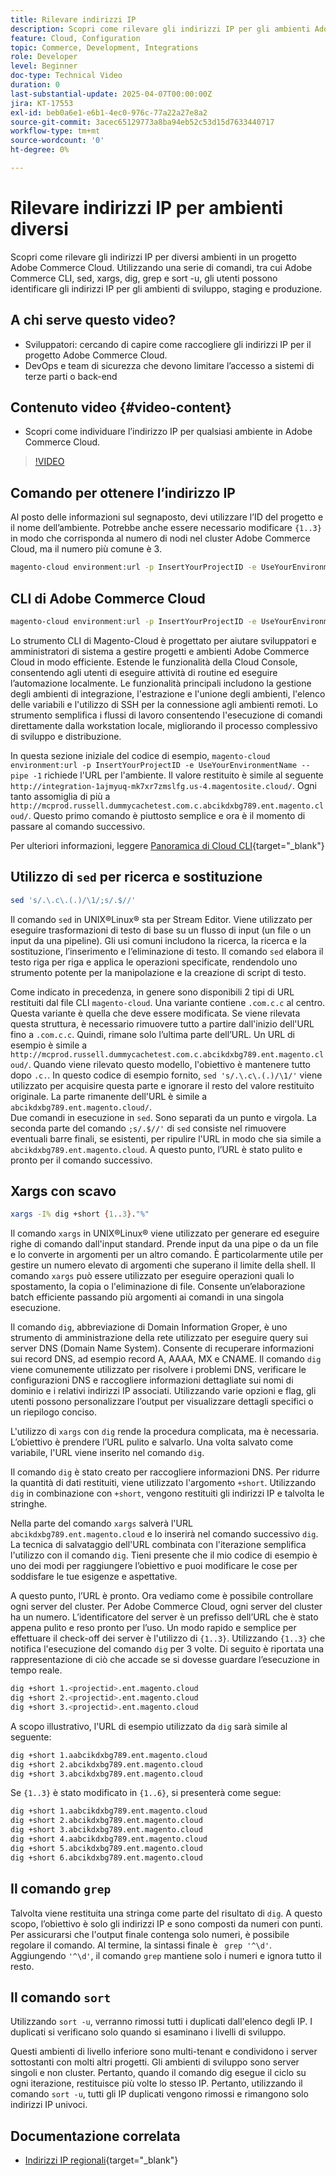 ```yaml
---
title: Rilevare indirizzi IP
description: Scopri come rilevare gli indirizzi IP per gli ambienti Adobe Commerce Cloud per migliorare la sicurezza e semplificare la comunicazione con il server
feature: Cloud, Configuration
topic: Commerce, Development, Integrations
role: Developer
level: Beginner
doc-type: Technical Video
duration: 0
last-substantial-update: 2025-04-07T00:00:00Z
jira: KT-17553
exl-id: beb0a6e1-e6b1-4ec0-976c-77a22a27e8a2
source-git-commit: 3acec65129773a8ba94eb52c53d15d7633440717
workflow-type: tm+mt
source-wordcount: '0'
ht-degree: 0%

---
```


# Rilevare indirizzi IP per ambienti diversi

Scopri come rilevare gli indirizzi IP per diversi ambienti in un progetto Adobe Commerce Cloud. Utilizzando una serie di comandi, tra cui Adobe Commerce CLI, sed, xargs, dig, grep e sort -u, gli utenti possono identificare gli indirizzi IP per gli ambienti di sviluppo, staging e produzione.

## A chi serve questo video?

* Sviluppatori: cercando di capire come raccogliere gli indirizzi IP per il progetto Adobe Commerce Cloud.
* DevOps e team di sicurezza che devono limitare l’accesso a sistemi di terze parti o back-end

## Contenuto video {#video-content}

* Scopri come individuare l’indirizzo IP per qualsiasi ambiente in Adobe Commerce Cloud.

>[!VIDEO](https://video.tv.adobe.com/v/3457493/?learn=on)

## Comando per ottenere l’indirizzo IP

Al posto delle informazioni sul segnaposto, devi utilizzare l’ID del progetto e il nome dell’ambiente.  Potrebbe anche essere necessario modificare `{1..3}` in modo che corrisponda al numero di nodi nel cluster Adobe Commerce Cloud, ma il numero più comune è 3.

```bash
magento-cloud environment:url -p InsertYourProjectID -e UseYourEnvironmentName --pipe -1 | sed 's/.\.c\.(.)/\1/;s/.$//' | xargs -I% dig +short {1..3}."%" | grep '^\d' | sort -u
```

## CLI di Adobe Commerce Cloud

```bash
magento-cloud environment:url -p InsertYourProjectID -e UseYourEnvironmentName --pipe -1
```

Lo strumento CLI di Magento-Cloud è progettato per aiutare sviluppatori e amministratori di sistema a gestire progetti e ambienti Adobe Commerce Cloud in modo efficiente. Estende le funzionalità della Cloud Console, consentendo agli utenti di eseguire attività di routine ed eseguire l’automazione localmente. Le funzionalità principali includono la gestione degli ambienti di integrazione, l&#39;estrazione e l&#39;unione degli ambienti, l&#39;elenco delle variabili e l&#39;utilizzo di SSH per la connessione agli ambienti remoti. Lo strumento semplifica i flussi di lavoro consentendo l&#39;esecuzione di comandi direttamente dalla workstation locale, migliorando il processo complessivo di sviluppo e distribuzione.

In questa sezione iniziale del codice di esempio, `magento-cloud environment:url -p InsertYourProjectID -e UseYourEnvironmentName --pipe -1` richiede l&#39;URL per l&#39;ambiente. Il valore restituito è simile al seguente `http://integration-1ajmyuq-mk7xr7zmslfg.us-4.magentosite.cloud/`. Ogni tanto assomiglia di più a `http://mcprod.russell.dummycachetest.com.c.abcikdxbg789.ent.magento.cloud/`.  Questo primo comando è piuttosto semplice e ora è il momento di passare al comando successivo.

Per ulteriori informazioni, leggere [Panoramica di Cloud CLI](https://experienceleague.adobe.com/en/docs/commerce-on-cloud/user-guide/dev-tools/cloud-cli/cloud-cli-overview){target="_blank"}

## Utilizzo di `sed` per ricerca e sostituzione

```bash
sed 's/.\.c\.(.)/\1/;s/.$//'
```

Il comando `sed` in UNIX®Linux® sta per Stream Editor. Viene utilizzato per eseguire trasformazioni di testo di base su un flusso di input (un file o un input da una pipeline). Gli usi comuni includono la ricerca, la ricerca e la sostituzione, l’inserimento e l’eliminazione di testo. Il comando `sed` elabora il testo riga per riga e applica le operazioni specificate, rendendolo uno strumento potente per la manipolazione e la creazione di script di testo.

Come indicato in precedenza, in genere sono disponibili 2 tipi di URL restituiti dal file CLI `magento-cloud`. Una variante contiene `.com.c.c` al centro. Questa variante è quella che deve essere modificata. Se viene rilevata questa struttura, è necessario rimuovere tutto a partire dall&#39;inizio dell&#39;URL fino a `.com.c.c`.  Quindi, rimane solo l’ultima parte dell’URL. Un URL di esempio è simile a `http://mcprod.russell.dummycachetest.com.c.abcikdxbg789.ent.magento.cloud/`.  Quando viene rilevato questo modello, l&#39;obiettivo è mantenere tutto dopo `.c.`.  In questo codice di esempio fornito, `sed 's/.\.c\.(.)/\1/'` viene utilizzato per acquisire questa parte e ignorare il resto del valore restituito originale. La parte rimanente dell&#39;URL è simile a `abcikdxbg789.ent.magento.cloud/`.\
Due comandi in esecuzione in `sed`. Sono separati da un punto e virgola. La seconda parte del comando `;s/.$//'` di `sed` consiste nel rimuovere eventuali barre finali, se esistenti, per ripulire l&#39;URL in modo che sia simile a `abcikdxbg789.ent.magento.cloud`.  A questo punto, l’URL è stato pulito e pronto per il comando successivo.

## Xargs con scavo

```bash
xargs -I% dig +short {1..3}."%"
```

Il comando `xargs` in UNIX®Linux® viene utilizzato per generare ed eseguire righe di comando dall&#39;input standard. Prende input da una pipe o da un file e lo converte in argomenti per un altro comando. È particolarmente utile per gestire un numero elevato di argomenti che superano il limite della shell. Il comando `xargs` può essere utilizzato per eseguire operazioni quali lo spostamento, la copia o l&#39;eliminazione di file. Consente un’elaborazione batch efficiente passando più argomenti ai comandi in una singola esecuzione.

Il comando `dig`, abbreviazione di Domain Information Groper, è uno strumento di amministrazione della rete utilizzato per eseguire query sui server DNS (Domain Name System). Consente di recuperare informazioni sui record DNS, ad esempio record A, AAAA, MX e CNAME. Il comando `dig` viene comunemente utilizzato per risolvere i problemi DNS, verificare le configurazioni DNS e raccogliere informazioni dettagliate sui nomi di dominio e i relativi indirizzi IP associati. Utilizzando varie opzioni e flag, gli utenti possono personalizzare l’output per visualizzare dettagli specifici o un riepilogo conciso.

L&#39;utilizzo di `xargs` con `dig` rende la procedura complicata, ma è necessaria. L’obiettivo è prendere l’URL pulito e salvarlo.  Una volta salvato come variabile, l&#39;URL viene inserito nel comando `dig`.

Il comando `dig` è stato creato per raccogliere informazioni DNS. Per ridurre la quantità di dati restituiti, viene utilizzato l&#39;argomento `+short`. Utilizzando `dig` in combinazione con `+short`, vengono restituiti gli indirizzi IP e talvolta le stringhe.

Nella parte del comando `xargs` salverà l&#39;URL `abcikdxbg789.ent.magento.cloud` e lo inserirà nel comando successivo `dig`. La tecnica di salvataggio dell&#39;URL combinata con l&#39;iterazione semplifica l&#39;utilizzo con il comando `dig`. Tieni presente che il mio codice di esempio è uno dei modi per raggiungere l’obiettivo e puoi modificare le cose per soddisfare le tue esigenze e aspettative.

A questo punto, l’URL è pronto. Ora vediamo come è possibile controllare ogni server del cluster. Per Adobe Commerce Cloud, ogni server del cluster ha un numero. L’identificatore del server è un prefisso dell’URL che è stato appena pulito e reso pronto per l’uso. Un modo rapido e semplice per effettuare il check-off dei server è l&#39;utilizzo di `{1..3}`. Utilizzando `{1..3}` che notifica l&#39;esecuzione del comando `dig` per 3 volte. Di seguito è riportata una rappresentazione di ciò che accade se si dovesse guardare l’esecuzione in tempo reale.

```bash
dig +short 1.<projectid>.ent.magento.cloud
dig +short 2.<projectid>.ent.magento.cloud
dig +short 3.<projectid>.ent.magento.cloud
```

A scopo illustrativo, l&#39;URL di esempio utilizzato da `dig` sarà simile al seguente:

```bash
dig +short 1.aabcikdxbg789.ent.magento.cloud
dig +short 2.abcikdxbg789.ent.magento.cloud
dig +short 3.abcikdxbg789.ent.magento.cloud
```

Se `{1..3}` è stato modificato in `{1..6}`, si presenterà come segue:

```bash
dig +short 1.aabcikdxbg789.ent.magento.cloud
dig +short 2.abcikdxbg789.ent.magento.cloud
dig +short 3.abcikdxbg789.ent.magento.cloud
dig +short 4.aabcikdxbg789.ent.magento.cloud
dig +short 5.abcikdxbg789.ent.magento.cloud
dig +short 6.abcikdxbg789.ent.magento.cloud
```

## Il comando `grep`

Talvolta viene restituita una stringa come parte del risultato di `dig`. A questo scopo, l’obiettivo è solo gli indirizzi IP e sono composti da numeri con punti. Per assicurarsi che l&#39;output finale contenga solo numeri, è possibile regolare il comando. Al termine, la sintassi finale è ` grep '^\d'`.  Aggiungendo `'^\d'`, il comando `grep` mantiene solo i numeri e ignora tutto il resto.

## Il comando `sort`

Utilizzando `sort -u`, verranno rimossi tutti i duplicati dall&#39;elenco degli IP. I duplicati si verificano solo quando si esaminano i livelli di sviluppo.

Questi ambienti di livello inferiore sono multi-tenant e condividono i server sottostanti con molti altri progetti. Gli ambienti di sviluppo sono server singoli e non cluster. Pertanto, quando il comando dig esegue il ciclo su ogni iterazione, restituisce più volte lo stesso IP. Pertanto, utilizzando il comando `sort -u`, tutti gli IP duplicati vengono rimossi e rimangono solo indirizzi IP univoci.



## Documentazione correlata

* [Indirizzi IP regionali](https://experienceleague.adobe.com/en/docs/commerce-on-cloud/user-guide/project/regional-ip-addresses|https://experienceleague.adobe.com/en/docs/commerce-on-cloud/user-guide/project/regional-ip-addresses){target="_blank"}
